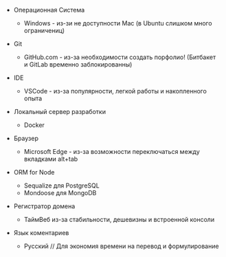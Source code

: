 - Операционная Система
   - Windows - из-зи не доступности Mac (в Ubuntu слишком много ограничениц)

- Git
   - GitHub.com - из-за необходимости создать порфолио! (Битбакет и GitLab временно заблокированны)

- IDE 
   - VSCode - из-за популярности, легкой работы и накопленного опыта

- Локальный сервер разработки
   - Docker

- Браузер
   - Microsoft Edge - из-за возможности переключаться между вкладками alt+tab

- ORM for Node
   - Sequalize для PostgreSQL
   - Mondoose для MongoDB

- Регистратор домена
   - ТаймВеб из-за стабильности, дешевизны и встроенной консоли

- Язык коментариев
   - Русский // Для экономия времени на перевод и формулирование